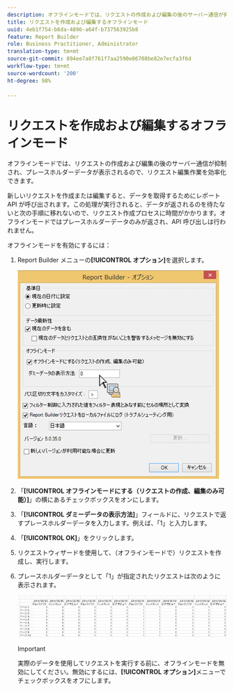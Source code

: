 ```yaml
---
description: オフラインモードでは、リクエストの作成および編集の後のサーバー通信が抑制され、プレースホルダーデータが表示されるので、リクエスト編集作業を効率化できます。
title: リクエストを作成および編集するオフラインモード
uuid: 4eb1f754-b6da-4896-a64f-b737563925b8
feature: Report Builder
role: Business Practitioner, Administrator
translation-type: tm+mt
source-git-commit: 894ee7a8f761f7aa2590e06708be82e7ecfa3f6d
workflow-type: tm+mt
source-wordcount: '200'
ht-degree: 98%

---
```



# リクエストを作成および編集するオフラインモード

オフラインモードでは、リクエストの作成および編集の後のサーバー通信が抑制され、プレースホルダーデータが表示されるので、リクエスト編集作業を効率化できます。

新しいリクエストを作成または編集すると、データを取得するためにレポート API が呼び出されます。この処理が実行されると、データが返されるのを待たないと次の手順に移れないので、リクエスト作成プロセスに時間がかかります。オフラインモードではプレースホルダーデータのみが返され、API 呼び出しは行われません。

オフラインモードを有効にするには：

1. Report Builder メニューの&#x200B;**[!UICONTROL オプション]**&#x200B;を選択します。

   ![](assets/offline_mode.png)

1. 「**[!UICONTROL オフラインモードにする（リクエストの作成、編集のみ可能）]**」の横にあるチェックボックスをオンにします。
1. 「**[!UICONTROL ダミーデータの表示方法]**」フィールドに、リクエストで返すプレースホルダーデータを入力します。例えば、「1」と入力します。
1. 「**[!UICONTROL OK]**」をクリックします。
1. リクエストウィザードを使用して、（オフラインモードで）リクエストを作成し、実行します。
1. プレースホルダーデータとして「1」が指定されたリクエストは次のように表示されます。

   ![](assets/offline_mode_example.png)

   >[!IMPORTANT]
   >
   >実際のデータを使用してリクエストを実行する前に、オフラインモードを無効にしてください。無効にするには、**[!UICONTROL オプション]**&#x200B;メニューでチェックボックスをオフにします。


